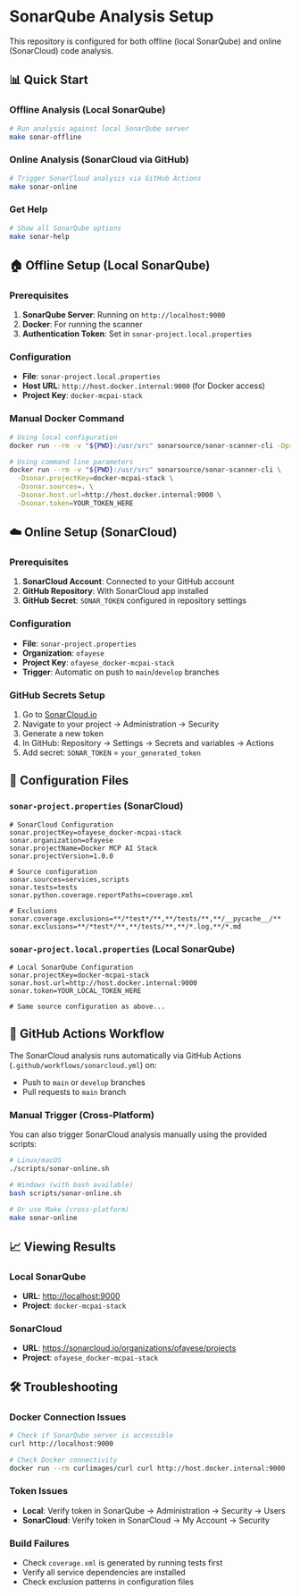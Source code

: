 # SonarQube Analysis Setup

This repository is configured for both offline (local SonarQube) and online (SonarCloud) code analysis.

## 📊 Quick Start

### Offline Analysis (Local SonarQube)

```bash
# Run analysis against local SonarQube server
make sonar-offline
```

### Online Analysis (SonarCloud via GitHub)

```bash
# Trigger SonarCloud analysis via GitHub Actions
make sonar-online
```

### Get Help

```bash
# Show all SonarQube options
make sonar-help
```

## 🏠 Offline Setup (Local SonarQube)

### Prerequisites

1. **SonarQube Server**: Running on `http://localhost:9000`
2. **Docker**: For running the scanner
3. **Authentication Token**: Set in `sonar-project.local.properties`

### Configuration

- **File**: `sonar-project.local.properties`
- **Host URL**: `http://host.docker.internal:9000` (for Docker access)
- **Project Key**: `docker-mcpai-stack`

### Manual Docker Command

```bash
# Using local configuration
docker run --rm -v "${PWD}:/usr/src" sonarsource/sonar-scanner-cli -Dproject.settings=sonar-project.local.properties

# Using command line parameters
docker run --rm -v "${PWD}:/usr/src" sonarsource/sonar-scanner-cli \
  -Dsonar.projectKey=docker-mcpai-stack \
  -Dsonar.sources=. \
  -Dsonar.host.url=http://host.docker.internal:9000 \
  -Dsonar.token=YOUR_TOKEN_HERE
```

## ☁️ Online Setup (SonarCloud)

### Prerequisites

1. **SonarCloud Account**: Connected to your GitHub account
2. **GitHub Repository**: With SonarCloud app installed
3. **GitHub Secret**: `SONAR_TOKEN` configured in repository settings

### Configuration

- **File**: `sonar-project.properties`
- **Organization**: `ofayese`
- **Project Key**: `ofayese_docker-mcpai-stack`
- **Trigger**: Automatic on push to `main`/`develop` branches

### GitHub Secrets Setup

1. Go to [SonarCloud.io](https://sonarcloud.io)
2. Navigate to your project → Administration → Security
3. Generate a new token
4. In GitHub: Repository → Settings → Secrets and variables → Actions
5. Add secret: `SONAR_TOKEN` = `your_generated_token`

## 🔧 Configuration Files

### `sonar-project.properties` (SonarCloud)

```properties
# SonarCloud Configuration
sonar.projectKey=ofayese_docker-mcpai-stack
sonar.organization=ofayese
sonar.projectName=Docker MCP AI Stack
sonar.projectVersion=1.0.0

# Source configuration
sonar.sources=services,scripts
sonar.tests=tests
sonar.python.coverage.reportPaths=coverage.xml

# Exclusions
sonar.coverage.exclusions=**/*test*/**,**/tests/**,**/__pycache__/**
sonar.exclusions=**/*test*/**,**/tests/**,**/*.log,**/*.md
```

### `sonar-project.local.properties` (Local SonarQube)

```properties
# Local SonarQube Configuration
sonar.projectKey=docker-mcpai-stack
sonar.host.url=http://host.docker.internal:9000
sonar.token=YOUR_LOCAL_TOKEN_HERE

# Same source configuration as above...
```

## 🚀 GitHub Actions Workflow

The SonarCloud analysis runs automatically via GitHub Actions (`.github/workflows/sonarcloud.yml`) on:

- Push to `main` or `develop` branches
- Pull requests to `main` branch

### Manual Trigger (Cross-Platform)

You can also trigger SonarCloud analysis manually using the provided scripts:

```bash
# Linux/macOS
./scripts/sonar-online.sh

# Windows (with bash available)
bash scripts/sonar-online.sh

# Or use Make (cross-platform)
make sonar-online
```

## 📈 Viewing Results

### Local SonarQube

- **URL**: <http://localhost:9000>
- **Project**: `docker-mcpai-stack`

### SonarCloud

- **URL**: <https://sonarcloud.io/organizations/ofayese/projects>
- **Project**: `ofayese_docker-mcpai-stack`

## 🛠️ Troubleshooting

### Docker Connection Issues

```bash
# Check if SonarQube server is accessible
curl http://localhost:9000

# Check Docker connectivity
docker run --rm curlimages/curl curl http://host.docker.internal:9000
```

### Token Issues

- **Local**: Verify token in SonarQube → Administration → Security → Users
- **SonarCloud**: Verify token in SonarCloud → My Account → Security

### Build Failures

- Check `coverage.xml` is generated by running tests first
- Verify all service dependencies are installed
- Check exclusion patterns in configuration files
